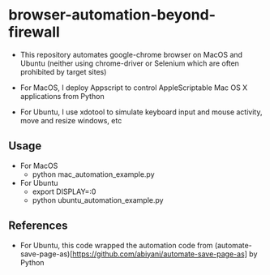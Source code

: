 # browser-automation-beyond-firewall
- This repository automates google-chrome browser on MacOS and Ubuntu (neither using chrome-driver or Selenium which are often prohibited by target sites)

- For MacOS, I deploy Appscript to control AppleScriptable Mac OS X applications from Python
- For Ubuntu, I use xdotool to simulate keyboard input and mouse activity, move and resize windows, etc

## Usage
- For MacOS
    - python mac_automation_example.py
- For Ubuntu
    - export DISPLAY=:0
    - python ubuntu_automation_example.py

## References
- For Ubuntu, this code wrapped the automation code from (automate-save-page-as)[https://github.com/abiyani/automate-save-page-as] by Python